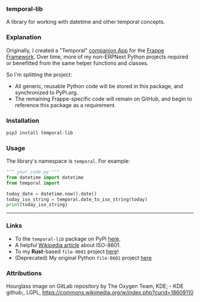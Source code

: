 ### temporal-lib
A library for working with datetime and other temporal concepts.

### Explanation
Originally, I created a "Temporal" [companion App](https://github.com/Datahenge/temporal) for the [Frappe Framework](https://frappeframework.com/).
Over time, more of my non-ERPNext Python projects required or benefitted from the same helper functions and classes.

So I'm splitting the project:
* All generic, reusable Python code will be stored in this package, and synchronized to PyPi.org.
* The remaining Frappe-specific code will remain on GitHub, and begin to reference this package as a requirement.

### Installation
```bash
pip3 install temporal-lib
```

### Usage
The library's namespace is `temporal`.  For example:

```python
""" your_code.py """
from datetime import datetime
from temporal import 

today_date = datetime.now().date()
today_iso_string = temporal.date_to_iso_string(today)
print(today_iso_string)
```
----

### Links
* To the `temporal-lib` package on PyPi [here](https://pypi.org/project/temporal-lib/).
* A helpful [Wikipedia article](https://en.wikipedia.org/wiki/ISO_8601) about ISO-8601.
* To my **Rust**-based `file-8601` project [here](https://gitlab.com/brian_pond/file8601_rust)!
* (Deprecated) My original Python `file-8601` project [here](https://gitlab.com/brian_pond/file8601)

### Attributions
Hourglass image on GitLab repository by The Oxygen Team, KDE; - KDE github;, LGPL, https://commons.wikimedia.org/w/index.php?curid=18609110

